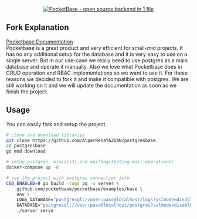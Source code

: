 <p align="center">
    <a href="https://pocketbase.io" target="_blank" rel="noopener">
        <img src="https://i.imgur.com/5qimnm5.png" alt="PocketBase - open source backend in 1 file" />
    </a>
</p>

## Fork Explanation  
[Pocketbase Documentation](https://pocketbase.io/docs)  
Pocketbase is a great product and very efficient for small-mid projects. It has no any additional setup for the database and it is very easy to use on a single server. But in our use-case we really need to use postgres as a main database and operate it manually. Also we love what Pocketbase does in CRUD operation and RBAC implementations so we want to use it. For these reasons we decided to fork it and make it compatible with postgres. We are still working on it and we will update the documentation as soon as we finish the project.  

## Usage  
You can easily fork and setup the project.  

```bash
# clone and download libraries
git clone https://github.com/AlperRehaYAZGAN/postgresbase
cd postgresbase
go mod download

# setup postgres, minio(s3) and mailhog(testing-mail-operations)
docker-compose up -d

# run the project with postgres connection info
CGO_ENABLED=0 go build -tags pq -o server \
    github.com/pocketbase/pocketbase/examples/base \
    env \
    LOGS_DATABASE="postgresql://user:pass@localhost/logs?sslmode=disable" \
    DATABASE="postgresql://user:pass@localhost/postgres?sslmode=disable" \
    ./server serve  

```
